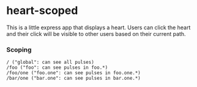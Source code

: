 heart-scoped
============

This is a little express app that displays a heart. Users can click the heart and their click will be visible to other users based on their current path.


### Scoping

```
/ ("global": can see all pulses)
/foo ("foo": can see pulses in foo.*)
/foo/one ("foo.one": can see pulses in foo.one.*)
/bar/one ("bar.one": can see pulses in bar.one.*)
```

